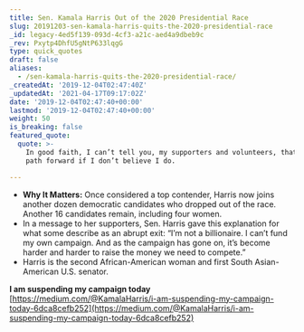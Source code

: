 ```yaml
---
title: Sen. Kamala Harris Out of the 2020 Presidential Race
slug: 20191203-sen-kamala-harris-quits-the-2020-presidential-race
_id: legacy-4ed5f139-093d-4cf3-a21c-aed4a9dbeb9c
_rev: Pxytp4DhfU5gNtP633lqgG
type: quick_quotes
draft: false
aliases:
  - /sen-kamala-harris-quits-the-2020-presidential-race/
_createdAt: '2019-12-04T02:47:40Z'
_updatedAt: '2021-04-17T09:17:02Z'
date: '2019-12-04T02:47:40+00:00'
lastmod: '2019-12-04T02:47:40+00:00'
weight: 50
is_breaking: false
featured_quote:
  quote: >-
    In good faith, I can’t tell you, my supporters and volunteers, that I have a
    path forward if I don’t believe I do.

---
```

* **Why It Matters:** Once considered a top contender, Harris now joins another dozen democratic candidates who dropped out of the race. Another 16 candidates remain, including four women.
* In a message to her supporters, Sen. Harris gave this explanation for what some describe as an abrupt exit: “I’m not a billionaire. I can’t fund my own campaign. And as the campaign has gone on, it’s become harder and harder to raise the money we need to compete.”
* Harris is the second African-American woman and first South Asian-American U.S. senator.

**I am suspending my campaign today** [https://medium.com/@KamalaHarris/i-am-suspending-my-campaign-today-6dca8cefb252](https://medium.com/@KamalaHarris/i-am-suspending-my-campaign-today-6dca8cefb252)